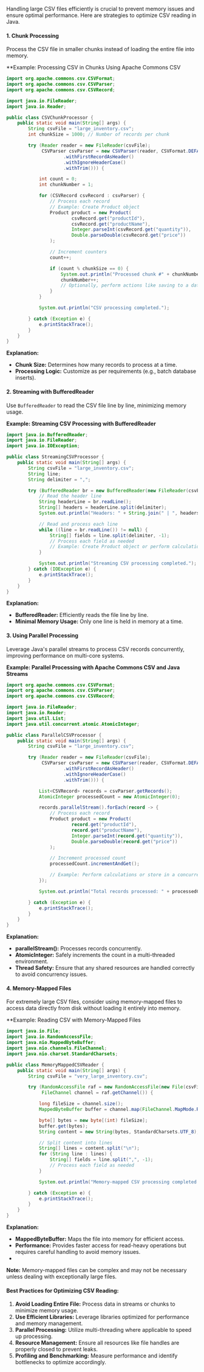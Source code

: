 Handling large CSV files efficiently is crucial to prevent memory issues and ensure optimal performance. Here are strategies to optimize CSV reading in Java.
#### **1. Chunk Processing**
Process the CSV file in smaller chunks instead of loading the entire file into memory.

**Example: Processing CSV in Chunks Using Apache Commons CSV
```java
import org.apache.commons.csv.CSVFormat;
import org.apache.commons.csv.CSVParser;
import org.apache.commons.csv.CSVRecord;

import java.io.FileReader;
import java.io.Reader;

public class CSVChunkProcessor {
    public static void main(String[] args) {
        String csvFile = "large_inventory.csv";
        int chunkSize = 1000; // Number of records per chunk

        try (Reader reader = new FileReader(csvFile);
             CSVParser csvParser = new CSVParser(reader, CSVFormat.DEFAULT
                     .withFirstRecordAsHeader()
                     .withIgnoreHeaderCase()
                     .withTrim())) {

            int count = 0;
            int chunkNumber = 1;

            for (CSVRecord csvRecord : csvParser) {
                // Process each record
                // Example: Create Product object
                Product product = new Product(
                        csvRecord.get("productId"),
                        csvRecord.get("productName"),
                        Integer.parseInt(csvRecord.get("quantity")),
                        Double.parseDouble(csvRecord.get("price"))
                );

                // Increment counters
                count++;

                if (count % chunkSize == 0) {
                    System.out.println("Processed chunk #" + chunkNumber);
                    chunkNumber++;
                    // Optionally, perform actions like saving to a database
                }
            }

            System.out.println("CSV processing completed.");

        } catch (Exception e) {
            e.printStackTrace();
        }
    }
}
```
**Explanation:**
- **Chunk Size:** Determines how many records to process at a time.
- **Processing Logic:** Customize as per requirements (e.g., batch database inserts).
#### **2. Streaming with BufferedReader**
Use `BufferedReader` to read the CSV file line by line, minimizing memory usage.

**Example: Streaming CSV Processing with BufferedReader**
```java
import java.io.BufferedReader;
import java.io.FileReader;
import java.io.IOException;

public class StreamingCSVProcessor {
    public static void main(String[] args) {
        String csvFile = "large_inventory.csv";
        String line;
        String delimiter = ",";

        try (BufferedReader br = new BufferedReader(new FileReader(csvFile))) {
            // Read the header line
            String headerLine = br.readLine();
            String[] headers = headerLine.split(delimiter);
            System.out.println("Headers: " + String.join(" | ", headers));

            // Read and process each line
            while ((line = br.readLine()) != null) {
                String[] fields = line.split(delimiter, -1);
                // Process each field as needed
                // Example: Create Product object or perform calculations
            }

            System.out.println("Streaming CSV processing completed.");
        } catch (IOException e) {
            e.printStackTrace();
        }
    }
}
```
**Explanation:**
- **BufferedReader:** Efficiently reads the file line by line.
- **Minimal Memory Usage:** Only one line is held in memory at a time.
#### **3. Using Parallel Processing**
Leverage Java's parallel streams to process CSV records concurrently, improving performance on multi-core systems.

**Example: Parallel Processing with Apache Commons CSV and Java Streams**
```java
import org.apache.commons.csv.CSVFormat;
import org.apache.commons.csv.CSVParser;
import org.apache.commons.csv.CSVRecord;

import java.io.FileReader;
import java.io.Reader;
import java.util.List;
import java.util.concurrent.atomic.AtomicInteger;

public class ParallelCSVProcessor {
    public static void main(String[] args) {
        String csvFile = "large_inventory.csv";

        try (Reader reader = new FileReader(csvFile);
             CSVParser csvParser = new CSVParser(reader, CSVFormat.DEFAULT
                     .withFirstRecordAsHeader()
                     .withIgnoreHeaderCase()
                     .withTrim())) {

            List<CSVRecord> records = csvParser.getRecords();
            AtomicInteger processedCount = new AtomicInteger(0);

            records.parallelStream().forEach(record -> {
                // Process each record
                Product product = new Product(
                        record.get("productId"),
                        record.get("productName"),
                        Integer.parseInt(record.get("quantity")),
                        Double.parseDouble(record.get("price"))
                );

                // Increment processed count
                processedCount.incrementAndGet();

                // Example: Perform calculations or store in a concurrent collection
            });

            System.out.println("Total records processed: " + processedCount.get());

        } catch (Exception e) {
            e.printStackTrace();
        }
    }
}
```
**Explanation:**
- **parallelStream():** Processes records concurrently.
- **AtomicInteger:** Safely increments the count in a multi-threaded environment.
- **Thread Safety:** Ensure that any shared resources are handled correctly to avoid concurrency issues.
#### **4. Memory-Mapped Files**
For extremely large CSV files, consider using memory-mapped files to access data directly from disk without loading it entirely into memory.

**Example: Reading CSV with Memory-Mapped Files
```java
import java.io.File;
import java.io.RandomAccessFile;
import java.nio.MappedByteBuffer;
import java.nio.channels.FileChannel;
import java.nio.charset.StandardCharsets;

public class MemoryMappedCSVReader {
    public static void main(String[] args) {
        String csvFile = "very_large_inventory.csv";

        try (RandomAccessFile raf = new RandomAccessFile(new File(csvFile), "r");
             FileChannel channel = raf.getChannel()) {

            long fileSize = channel.size();
            MappedByteBuffer buffer = channel.map(FileChannel.MapMode.READ_ONLY, 0, fileSize);

            byte[] bytes = new byte[(int) fileSize];
            buffer.get(bytes);
            String content = new String(bytes, StandardCharsets.UTF_8);

            // Split content into lines
            String[] lines = content.split("\n");
            for (String line : lines) {
                String[] fields = line.split(",", -1);
                // Process each field as needed
            }

            System.out.println("Memory-mapped CSV processing completed.");

        } catch (Exception e) {
            e.printStackTrace();
        }
    }
}
```
**Explanation:**
- **MappedByteBuffer:** Maps the file into memory for efficient access.
- **Performance:** Provides faster access for read-heavy operations but requires careful handling to avoid memory issues.
- 
**Note:** Memory-mapped files can be complex and may not be necessary unless dealing with exceptionally large files.
#### **Best Practices for Optimizing CSV Reading:**
1. **Avoid Loading Entire File:** Process data in streams or chunks to minimize memory usage.
2. **Use Efficient Libraries:** Leverage libraries optimized for performance and memory management.
3. **Parallel Processing:** Utilize multi-threading where applicable to speed up processing.
4. **Resource Management:** Ensure all resources like file handles are properly closed to prevent leaks.
5. **Profiling and Benchmarking:** Measure performance and identify bottlenecks to optimize accordingly.